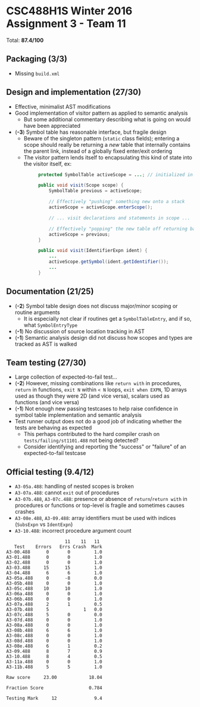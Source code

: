 # CSC488H1S Winter 2016 Assignment 3 - Team 11

Total: **87.4/100**

## Packaging (3/3)

 * Missing `build.xml`


## Design and implementation (27/30)

 * Effective, minimalist AST modifications
 * Good implementation of visitor pattern as applied to semantic analysis
    - But some additional commentary describing what is going on would have been appreciated
 * (**-3**) Symbol table has reasonable interface, but fragile design
    - Beware of the singleton pattern (`static` class fields); entering a scope should really be returning a _new_ table that internally contains the parent link, instead of a globally fixed enter/exit ordering
    - The visitor pattern lends itself to encapsulating this kind of state into the visitor itself, ex:

```java
            protected SymbolTable activeScope = ...; // initialized in `visit(Program)`

            public void visit(Scope scope) {
                SymbolTable previous = activeScope;

                // Effectively "pushing" something new onto a stack
                activeScope = activeScope.enterScope();

                // ... visit declarations and statements in scope ...

                // Effectively "popping" the new table off returning back to the previously active scope
                activeScope = previous;
            }

            public void visit(IdentifierExpn ident) {
                ...
                activeScope.getSymbol(ident.getIdentifier());
                ...
            }
```


## Documentation (21/25)

 * (**-2**) Symbol table design does not discuss major/minor scoping or routine arguments
    - It is especially not clear if routines get a `SymbolTableEntry`, and if so, what `SymbolEntryType`
 * (**-1**) No discussion of source location tracking in AST
 * (**-1**) Semantic analysis design did not discuss how scopes and types are tracked as AST is walked


## Team testing (27/30)

 * Large collection of expected-to-fail test...
 * (**-2**) However, missing combinations like `return with` in procedures, `return` in functions, `exit N` within `< N` loops, `exit when EXPN`, 1D arrays used as though they were 2D (and vice versa), scalars used as functions (and vice versa)
 * (**-1**) Not enough new passing testcases to help raise confidence in symbol table implementation and semantic analysis
 * Test runner output does not do a good job of indicating whether the tests are behaving as expected
    - This perhaps contributed to the hard compiler crash on `tests/failing/st1101.488` not being detected?
    - Consider identifying and reporting the "success" or "failure" of an expected-to-fail testcase


## Official testing (9.4/12)

 * `A3-05a.488`: handling of nested scopes is broken
 * `A3-07a.488`: cannot `exit` out of procedures
 * `A3-07b.488`, `A3-07c.488`: presence or absence of `return`/`return with` in procedures or functions or top-level is fragile and sometimes causes crashes
 * `A3-08e.488`, `A3-09.488`: array identifiers must be used with indices (`SubsExpn` vs `IdentExpn`)
 * `A3-10.488`: incorrect procedure argument count

```
                      11    11   11
   Test    Errors   Errs Crash  Mark
A3-00.488      0       0         1.0
A3-01.488      0       0         1.0
A3-02.488      0       0         1.0
A3-03.488     15      15         1.0
A3-04.488      6       6         1.0
A3-05a.488     0      -8         0.0
A3-05b.488     0       0         1.0
A3-05c.488    10      10         1.0
A3-06a.488     0       0         1.0
A3-06b.488     0       0         1.0
A3-07a.488     2       1         0.5
A3-07b.488     5             1   0.0
A3-07c.488     5       0         0.0
A3-07d.488     0       0         1.0
A3-08a.488     0       0         1.0
A3-08b.488     6       6         1.0
A3-08c.488     0       0         1.0
A3-08d.488     0       0         1.0
A3-08e.488     6       1         0.2
A3-09.488      8       7         0.9
A3-10.488      8       4         0.5
A3-11a.488     0       0         1.0
A3-11b.488     5       5         1.0

Raw score     23.00            18.04

Fraction Score                 0.784

Testing Mark     12              9.4
```
